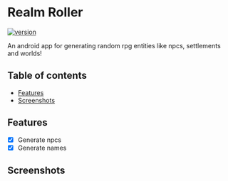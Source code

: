 # Realm Roller <!-- omit in toc -->

[![version](https://img.shields.io/badge/version-0.3.0-green.svg)](https://semver.org)

An android app for generating random rpg entities like npcs, settlements and worlds!

## Table of contents <!-- omit in toc -->
- [Features](#features)
- [Screenshots](#screenshots)


## Features

- [x] Generate npcs
- [x] Generate names

## Screenshots
